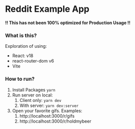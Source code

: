 # Reddit Example App

**!! This has not been 100% optimized for Production Usage !!**

### What is this?

Exploration of using:

- React: v18
- react-router-dom v6
- Vite

### How to run?

1. Install Packages `yarn`
2. Run server on local:
   1. Client only: `yarn dev`
   2. With server: `yarn dev:server`
3. Open your favorite gifs. Examples:
   1. http://localhost:3000/r/gifs
   2. http://localhost:3000/r/holdmybeer
